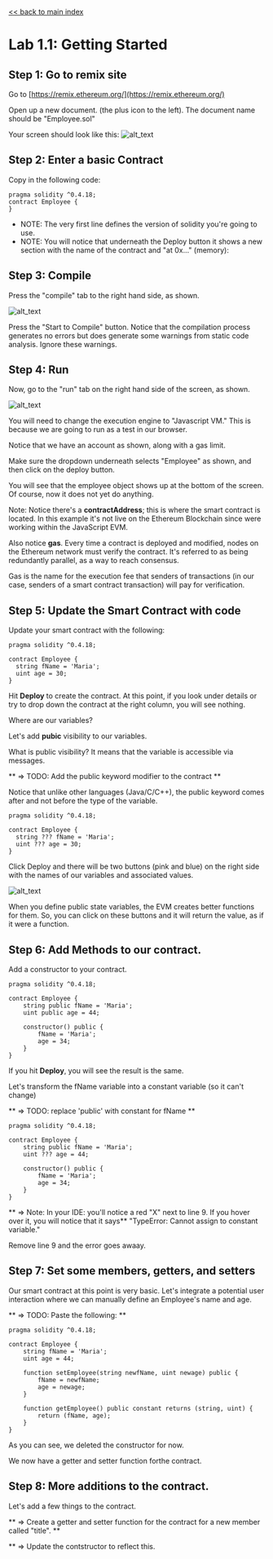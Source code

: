 
[<< back to main index](../README.md)

Lab 1.1: Getting Started
========================

## Step 1: Go to remix site

Go to [https://remix.ethereum.org/](https://remix.ethereum.org/)

Open up a new document. (the plus icon to the left). The document name should be "Employee.sol"

Your screen should look like this:
![alt_text](../../images/lab1-1-fullscreen.png)

## Step 2: Enter a basic Contract 

Copy in the following code:

```solidity
pragma solidity ^0.4.18;
contract Employee {
}
```

* NOTE: The very first line defines the version of solidity you're going to use.
* NOTE: You will notice that underneath the Deploy button it shows a new section with the name of the contract and "at 0x..." (memory):

## Step 3: Compile

Press the "compile" tab to the right hand side, as shown.  

![alt_text](../../images/lab1-1-compile.png)

Press the "Start to Compile" button.  Notice that the compilation process generates no errors but does generate some warnings
from static code analysis. Ignore these warnings.

## Step 4: Run

Now, go to the "run" tab on the right hand side of the screen, as shown.

![alt_text](../../images/lab1-1-run.png)

You will need to change the execution engine to "Javascript VM." This is because we are going to run as a test in our browser.

Notice that we have an account as shown, along with a gas limit.

Make sure the dropdown underneath selects "Employee" as shown, and then click on the deploy button.

You will see that the employee object shows up at the bottom of the screen.  Of course, now it does not yet do anything. 

Note: Notice there's a **contractAddress**; this is where the smart contract is located. In this example it's not live on the Ethereum Blockchain since were working within the JavaScript EVM.

Also notice **gas**. Every time a contract is deployed and modified, nodes on the Ethereum network must verify the contract. It's referred to as being redundantly parallel, as a way to reach consensus.

Gas is the name for the execution fee that senders of transactions (in our case, senders of a smart contract transaction) will pay for verification.

## Step 5: Update the Smart Contract with code

Update your smart contract with the following:

```solidity
pragma solidity ^0.4.18;

contract Employee {
  string fName = 'Maria';
  uint age = 30;
}
```

Hit **Deploy** to create the contract. At this point, if you look under details or
try to drop down the contract at the right column, you will see nothing.

Where are our variables?

Let's add **pubic** visibility to our variables. 

What is public visibility?  It means that the variable is accessible via messages.

** => TODO: Add the public keyword modifier to the contract **

Notice that unlike other languages (Java/C/C++), the public keyword comes after and not before the type of the variable.

```solidity
pragma solidity ^0.4.18;

contract Employee {
  string ??? fName = 'Maria';
  uint ??? age = 30;
}
```

Click Deploy and there will be two buttons (pink and blue)  on the right side with the names of our variables and associated values.

![alt_text](../../images/lab1-1-deploy.png)


 When you define public state variables, the EVM creates better functions for
 them. So, you can click on these buttons and it will return the value, as if it
 were a function.

## Step 6: Add Methods to our contract.

Add a constructor to your contract.

```solidity
pragma solidity ^0.4.18;

contract Employee {
    string public fName = 'Maria';
    uint public age = 44;

    constructor() public {
        fName = 'Maria';
        age = 34;
    }
}
```

If you hit **Deploy**, you will see the result is the same.

Let's transform the fName variable into a constant variable (so it can't change)

** => TODO: replace 'public' with constant for fName **

```solidity
pragma solidity ^0.4.18;

contract Employee {
    string public fName = 'Maria';
    uint ??? age = 44;

    constructor() public {
        fName = 'Maria';
        age = 34;
    }
}
```

** => Note: In your IDE: you'll notice a red "X" next to line 9.  If you hover over it, you will notice that it says**
"TypeError: Cannot assign to constant variable."

Remove line 9 and the error goes awaay.

## Step 7: Set some members, getters, and setters

Our smart contract at this point is very basic. Let's integrate a potential user
interaction where we can manually define an Employee's name and age.
 
** => TODO: Paste the following: **

```solidity
pragma solidity ^0.4.18;

contract Employee {
    string fName = 'Maria';
    uint age = 44;

    function setEmployee(string newfName, uint newage) public {
        fName = newfName;
        age = newage;
    }
    
    function getEmployee() public constant returns (string, uint) {
        return (fName, age);
    }
}
```

As you can see, we deleted the constructor for now.

We now have a getter and setter function forthe contract.

## Step 8: More additions to the contract.

 Let's add a few things to the contract.

** => Create a getter and setter function for the contract for a new member called "title". **

** => Update the contstructor to reflect this. 

